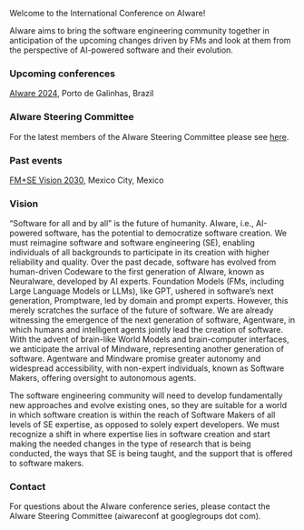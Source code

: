 Welcome to the International Conference on AIware!

AIware aims to bring the software engineering community together in anticipation of the upcoming changes driven by FMs and look at them from the perspective of AI-powered software and their evolution.

### Upcoming conferences

[AIware 2024](https://2024.aiwareconf.org), Porto de Galinhas, Brazil <br />

### AIware Steering Committee

For the latest members of the AIware Steering Committee please see [here](https://2024.aiwareconf.org/committee/aiware-2024-steering-committee).

### Past events

[FM+SE Vision 2030](https://fmse.io/), Mexico City, Mexico <br />

### Vision

“Software for all and by all” is the future of humanity. AIware, i.e., AI-powered software, has the potential to democratize software creation. We must reimagine software and software engineering (SE), enabling individuals of all backgrounds to participate in its creation with higher reliability and quality. Over the past decade, software has evolved from human-driven Codeware to the first generation of AIware, known as Neuralware, developed by AI experts. Foundation Models (FMs, including Large Language Models or LLMs), like GPT, ushered in software’s next generation, Promptware, led by domain and prompt experts. However, this merely scratches the surface of the future of software. We are already witnessing the emergence of the next generation of software, Agentware, in which humans and intelligent agents jointly lead the creation of software. With the advent of brain-like World Models and brain-computer interfaces, we anticipate the arrival of Mindware, representing another generation of software. Agentware and Mindware promise greater autonomy and widespread accessibility, with non-expert individuals, known as Software Makers, offering oversight to autonomous agents.

The software engineering community will need to develop fundamentally new approaches and evolve existing ones, so they are suitable for a world in which software creation is within the reach of Software Makers of all levels of SE expertise, as opposed to solely expert developers. We must recognize a shift in where expertise lies in software creation and start making the needed changes in the type of research that is being conducted, the ways that SE is being taught, and the support that is offered to software makers.

### Contact
For questions about the AIware conference series, please contact the AIware Steering Committee (aiwareconf at googlegroups dot com).
